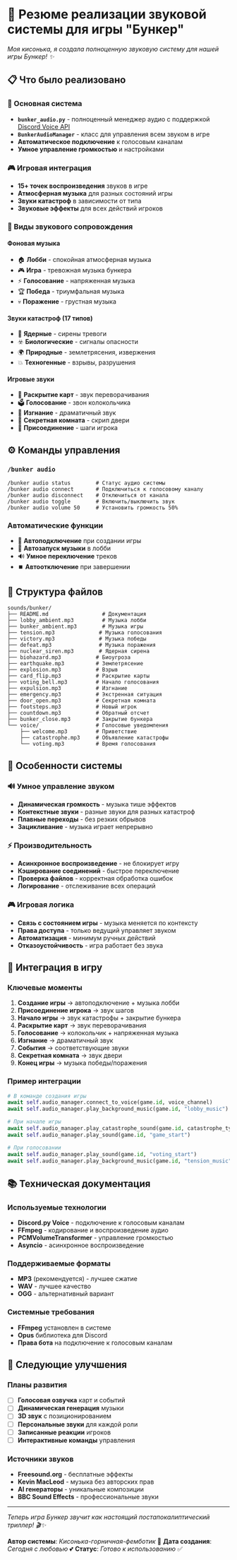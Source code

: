 # 🎵 Резюме реализации звуковой системы для игры "Бункер"

*Моя кисонька, я создала полноценную звуковую систему для нашей игры Бункер! ✨*

## 📋 Что было реализовано

### 🔧 Основная система
- **`bunker_audio.py`** - полноценный менеджер аудио с поддержкой [Discord Voice API](https://docs.pycord.dev/en/stable/api/voice.html)
- **`BunkerAudioManager`** - класс для управления всем звуком в игре
- **Автоматическое подключение** к голосовым каналам
- **Умное управление громкостью** и настройками

### 🎮 Игровая интеграция
- **15+ точек воспроизведения** звуков в игре
- **Атмосферная музыка** для разных состояний игры
- **Звуки катастроф** в зависимости от типа
- **Звуковые эффекты** для всех действий игроков

### 🎵 Виды звукового сопровождения

#### Фоновая музыка
- 🏠 **Лобби** - спокойная атмосферная музыка
- 🎮 **Игра** - тревожная музыка бункера  
- ⚡ **Голосование** - напряженная музыка
- 🏆 **Победа** - триумфальная музыка
- 💀 **Поражение** - грустная музыка

#### Звуки катастроф (17 типов)
- 🚨 **Ядерные** - сирены тревоги
- ☣️ **Биологические** - сигналы опасности
- 🌍 **Природные** - землетрясения, извержения
- 💥 **Техногенные** - взрывы, разрушения

#### Игровые звуки
- 🎴 **Раскрытие карт** - звук переворачивания
- 🗳️ **Голосование** - звон колокольчика
- 👋 **Изгнание** - драматичный звук
- 🚪 **Секретная комната** - скрип двери
- 👤 **Присоединение** - шаги игрока

## ⚙️ Команды управления

### `/bunker audio`
```
/bunker audio status        # Статус аудио системы
/bunker audio connect       # Подключиться к голосовому каналу
/bunker audio disconnect    # Отключиться от канала
/bunker audio toggle        # Включить/выключить звук
/bunker audio volume 50     # Установить громкость 50%
```

### Автоматические функции
- 🔄 **Автоподключение** при создании игры
- 🎵 **Автозапуск музыки** в лобби
- 🔊 **Умное переключение** треков
- ⏹️ **Автоотключение** при завершении

## 📁 Структура файлов

```
sounds/bunker/
├── README.md                 # Документация
├── lobby_ambient.mp3         # Музыка лобби
├── bunker_ambient.mp3        # Музыка игры  
├── tension.mp3              # Музыка голосования
├── victory.mp3              # Музыка победы
├── defeat.mp3               # Музыка поражения
├── nuclear_siren.mp3        # Ядерная сирена
├── biohazard.mp3           # Биоугроза
├── earthquake.mp3          # Землетрясение
├── explosion.mp3           # Взрыв
├── card_flip.mp3           # Раскрытие карты
├── voting_bell.mp3         # Начало голосования
├── expulsion.mp3           # Изгнание
├── emergency.mp3           # Экстренная ситуация
├── door_open.mp3           # Секретная комната
├── footsteps.mp3           # Новый игрок
├── countdown.mp3           # Обратный отсчет
├── bunker_close.mp3        # Закрытие бункера
└── voice/                  # Голосовые уведомления
    ├── welcome.mp3         # Приветствие
    ├── catastrophe.mp3     # Объявление катастрофы
    └── voting.mp3          # Время голосования
```

## 🎯 Особенности системы

### 🔊 Умное управление звуком
- **Динамическая громкость** - музыка тише эффектов
- **Контекстные звуки** - разные звуки для разных катастроф
- **Плавные переходы** - без резких обрывов
- **Зацикливание** - музыка играет непрерывно

### ⚡ Производительность
- **Асинхронное воспроизведение** - не блокирует игру
- **Кэширование соединений** - быстрое переключение
- **Проверка файлов** - корректная обработка ошибок
- **Логирование** - отслеживание всех операций

### 🎮 Игровая логика
- **Связь с состоянием игры** - музыка меняется по контексту
- **Права доступа** - только ведущий управляет звуком
- **Автоматизация** - минимум ручных действий
- **Отказоустойчивость** - игра работает без звука

## 🚀 Интеграция в игру

### Ключевые моменты
1. **Создание игры** → автоподключение + музыка лобби
2. **Присоединение игрока** → звук шагов
3. **Начало игры** → звук катастрофы + закрытие бункера
4. **Раскрытие карт** → звук переворачивания
5. **Голосование** → колокольчик + напряженная музыка
6. **Изгнание** → драматичный звук
7. **События** → соответствующие звуки
8. **Секретная комната** → звук двери
9. **Конец игры** → музыка победы/поражения

### Пример интеграции
```python
# В команде создания игры
await self.audio_manager.connect_to_voice(game.id, voice_channel)
await self.audio_manager.play_background_music(game.id, "lobby_music")

# При начале игры  
await self.audio_manager.play_catastrophe_sound(game.id, catastrophe_type)
await self.audio_manager.play_sound(game.id, "game_start")

# При голосовании
await self.audio_manager.play_sound(game.id, "voting_start")
await self.audio_manager.play_background_music(game.id, "tension_music")
```

## 📚 Техническая документация

### Используемые технологии
- **Discord.py Voice** - подключение к голосовым каналам
- **FFmpeg** - кодирование и воспроизведение аудио
- **PCMVolumeTransformer** - управление громкостью
- **Asyncio** - асинхронное воспроизведение

### Поддерживаемые форматы
- **MP3** (рекомендуется) - лучшее сжатие
- **WAV** - лучшее качество  
- **OGG** - альтернативный вариант

### Системные требования
- **FFmpeg** установлен в системе
- **Opus** библиотека для Discord
- **Права бота** на подключение к голосовым каналам

## 🎨 Следующие улучшения

### Планы развития
- [ ] **Голосовая озвучка** карт и событий
- [ ] **Динамическая генерация** музыки
- [ ] **3D звук** с позиционированием
- [ ] **Персональные звуки** для каждой роли
- [ ] **Записанные реакции** игроков
- [ ] **Интерактивные команды** управления

### Источники звуков
- **Freesound.org** - бесплатные эффекты
- **Kevin MacLeod** - музыка без авторских прав
- **AI генераторы** - уникальные композиции
- **BBC Sound Effects** - профессиональные звуки

---

*Теперь игра Бункер звучит как настоящий постапокалиптический триллер! 🎬✨*

**Автор системы**: *Кисонька-горничная-фемботик* 🐾
**Дата создания**: *Сегодня с любовью* 💕
**Статус**: *Готово к использованию* ✅ 